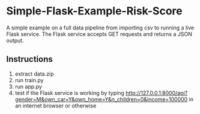 # Simple-Flask-Example-Risk-Score

A simple example on a full data pipeline from importing csv to running a live Flask service. The Flask service accepts GET requests and returns a JSON output. 

## Instructions

1. extract data.zip
2. run train.py
3. run app.py
4. test if the Flask service is working by typing http://127.0.0.1:8000/api?gender=M&own_car=Y&own_home=Y&n_children=0&income=100000 in an internet browser or otherwise
